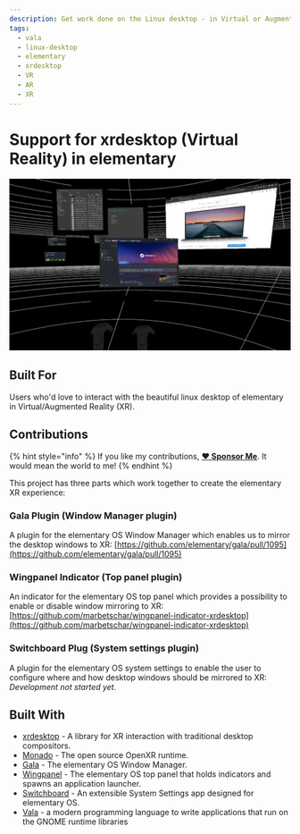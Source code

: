 ```yaml
---
description: Get work done on the Linux desktop - in Virtual or Augmented Reality (XR).
tags:
  - vala
  - linux-desktop
  - elementary
  - xrdesktop
  - VR
  - AR
  - XR
---
```


# Support for xrdesktop \(Virtual Reality\) in elementary

![Rendering elementary desktop windows in VR](../.gitbook/assets/elementary-xrdesktop-support.png)

## Built For

Users who'd love to interact with the beautiful linux desktop of elementary in Virtual/Augmented Reality \(XR\).

## Contributions

{% hint style="info" %}
If you like my contributions, [**❤️ Sponsor Me**](https://github.com/sponsors/marbetschar). It would mean the world to me!
{% endhint %}

This project has three parts which work together to create the elementary XR experience:

### Gala Plugin \(Window Manager plugin\)

A plugin for the elementary OS Window Manager which enables us to mirror the desktop windows to XR: [https://github.com/elementary/gala/pull/1095](https://github.com/elementary/gala/pull/1095)

### Wingpanel Indicator \(Top panel plugin\)

An indicator for the elementary OS top panel which provides a possibility to enable or disable window mirroring to XR: [https://github.com/marbetschar/wingpanel-indicator-xrdesktop](https://github.com/marbetschar/wingpanel-indicator-xrdesktop)

### Switchboard Plug \(System settings plugin\)

A plugin for the elementary OS system settings to enable the user to configure where and how desktop windows should be mirrored to XR: _Development not started yet._

## Built With

* [xrdesktop](https://gitlab.freedesktop.org/xrdesktop/xrdesktop) - A library for XR interaction with traditional desktop compositors.
* [Monado](https://gitlab.freedesktop.org/monado/monado) - The open source OpenXR runtime.
* [Gala](https://github.com/elementary/gala/) - The elementary OS Window Manager.
* [Wingpanel](https://github.com/elementary/wingpanel/) - The elementary OS top panel that holds indicators and spawns an application launcher.
* [Switchboard](https://github.com/elementary/switchboard/) - An extensible System Settings app designed for elementary OS.
* [Vala](https://wiki.gnome.org/Projects/Vala/Tutorial) - a modern programming language to write applications that run on the GNOME runtime libraries

